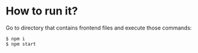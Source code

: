 # How to run it?

Go to directory that contains frontend files and execute those commands:


    $ npm i
    $ npm start
